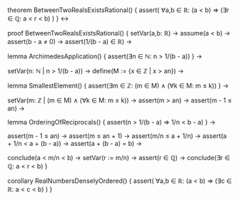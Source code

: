 theorem BetweenTwoRealsExistsRational() {
  assert(
    ∀a,b ∈ ℝ: (a < b) ⇒ (∃r ∈ ℚ: a < r < b)
  )
} ↔

proof BetweenTwoRealsExistsRational() {
  setVar(a,b: ℝ) →
  assume(a < b) →
  assert(b - a ≠ 0) →
  assert(1/(b - a) ∈ ℝ) →
  
  lemma ArchimedesApplication() {
    assert(∃n ∈ ℕ: n > 1/(b - a))
  } →
  
  setVar(n: ℕ | n > 1/(b - a)) →
  define(M := {x ∈ ℤ | x > an}) →
  
  lemma SmallestElement() {
    assert(∃m ∈ ℤ: (m ∈ M) ∧ (∀k ∈ M: m ≤ k))
  } →
  
  setVar(m: ℤ | (m ∈ M) ∧ (∀k ∈ M: m ≤ k)) →
  assert(m > an) →
  assert(m - 1 ≤ an) →
  
  lemma OrderingOfReciprocals() {
    assert(n > 1/(b - a) ⇒ 1/n < b - a)
  } →
  
  assert(m - 1 ≤ an) →
  assert(m ≤ an + 1) →
  assert(m/n ≤ a + 1/n) →
  assert(a + 1/n < a + (b - a)) →
  assert(a + (b - a) = b) →
  
  conclude(a < m/n < b) →
  setVar(r := m/n) →
  assert(r ∈ ℚ) →
  conclude(∃r ∈ ℚ: a < r < b)
}

corollary RealNumbersDenselyOrdered() {
  assert(
    ∀a,b ∈ ℝ: (a < b) ⇒ (∃c ∈ ℝ: a < c < b)
  )
}